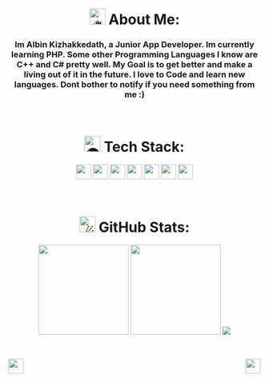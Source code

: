 <h1 align="center">
<picture>
  <source srcset="https://fonts.gstatic.com/s/e/notoemoji/latest/1f525/512.webp" type="image/webp">
  <img src="https://fonts.gstatic.com/s/e/notoemoji/latest/1f525/512.gif" alt="🔥" width="32" height="32">
</picture>
 About Me:
</h1>

<h3 align="center">
Im Albin Kizhakkedath, a Junior App Developer. Im currently learning PHP. Some other Programming Languages I know are C++ and C# pretty well. My Goal is to get better and make a living out of it in the future. I love to Code and learn new languages. Dont bother to notify if you need something from me :)
</h3>

<br>

<h1 align="center">
<picture>
  <source srcset="https://fonts.gstatic.com/s/e/notoemoji/latest/1f30d/512.webp" type="image/webp">
  <img src="https://fonts.gstatic.com/s/e/notoemoji/latest/1f30d/512.gif" alt="🌍" width="32" height="32">
</picture>
 Tech Stack:
</h1>

<p align="center">
<img src="https://img.shields.io/badge/c%23-%23239120.svg?style=flat&logo=c-sharp&logoColor=white" style: height="30em">
<img src="https://img.shields.io/badge/c++-%2300599C.svg?style=flat&logo=c%2B%2B&logoColor=white" style: height="30em">
<img src="https://img.shields.io/badge/css3-%231572B6.svg?style=flat&logo=css3&logoColor=white" style: height="30em">
<img src="https://img.shields.io/badge/javascript-%23323330.svg?style=flat&logo=javascript&logoColor=%23F7DF1E" style: height="30em">
<img src="https://img.shields.io/badge/html5-%23E34F26.svg?style=flat&logo=html5&logoColor=white" style: height="30em">
<img src="https://img.shields.io/badge/figma-%23F24E1E.svg?style=flat&logo=figma&logoColor=white" style: height="30em">
<img src="https://img.shields.io/badge/Notion-%23000000.svg?style=flat&logo=notion&logoColor=white" style: height="30em">
</p>

<br>

<h1 align="center">
 <picture>
  <source srcset="https://fonts.gstatic.com/s/e/notoemoji/latest/2604_fe0f/512.webp" type="image/webp">
  <img src="https://fonts.gstatic.com/s/e/notoemoji/latest/2604_fe0f/512.gif" alt="☄" width="32" height="32">
</picture>
 GitHub Stats:
</h1>

<p align="center">
<img src="https://github-readme-streak-stats.herokuapp.com/?user=albinkizh&theme=dark&hide_border=true" style: height="180em">
<img src="https://github-readme-stats.vercel.app/api/top-langs/?username=albinkizh&theme=dark&hide_border=true&include_all_commits=true&count_private=true&layout=compact" style: height="180em"> 
<img src="https://quotes-github-readme.vercel.app/api?type=horizontal&theme=dark">
</p>

<br>

<p>
<a algin="left" href="https://www.buymeacoffee.com/albinkizhaV">
  <img src="https://img.shields.io/badge/Buy%20Me%20a%20Coffee-ffdd00?style=for-the-badge&logo=buy-me-a-coffee&logoColor=black" height="30em">
</a>
  
<a href="https://visitcount.itsvg.in">
  <img  align="right" src="https://visitcount.itsvg.in/api?id=albinkizh&label=Profile%20Views&color=7&icon=2&pretty=true" height="30em"/>
</a>
</p>
